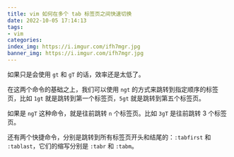 ```yaml
---
title: vim 如何在多个 tab 标签页之间快速切换
date: 2022-10-05 17:14:13
tags:
- vim
categories:
index_img: https://i.imgur.com/ifh7mgr.jpg
banner_img: https://i.imgur.com/ifh7mgr.jpg
---
```


如果只是会使用 `gt` 和 `gT` 的话，效率还是太低了。

在这两个命令的基础之上，我们可以使用 `ngt` 的方式来跳转到指定顺序的标签页，比如 `1gt` 就是跳转到第一个标签页，`5gt` 就是跳转到第五个标签页。

如果是 `ngT` 这种命令，就是往前跳转 `n` 个标签页。比如 `3gT` 是往前跳转 3 个标签页。

还有两个快捷命令，分别是跳转到所有标签页开头和结尾的：`:tabfirst` 和 `:tablast`，它们的缩写分别是 `:tabr` 和 `:tabm`。
